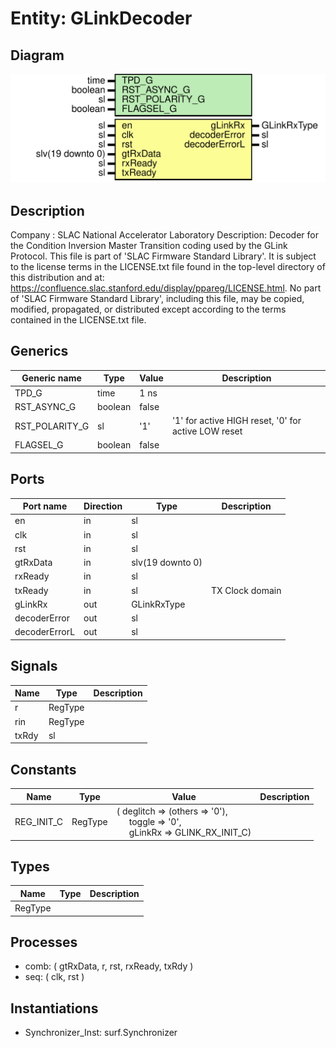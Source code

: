 # Entity: GLinkDecoder

## Diagram

![Diagram](GLinkDecoder.svg "Diagram")
## Description

Company    : SLAC National Accelerator Laboratory
Description: Decoder for the Condition Inversion Master Transition coding
used by the GLink Protocol.
This file is part of 'SLAC Firmware Standard Library'.
It is subject to the license terms in the LICENSE.txt file found in the
top-level directory of this distribution and at:
   https://confluence.slac.stanford.edu/display/ppareg/LICENSE.html.
No part of 'SLAC Firmware Standard Library', including this file,
may be copied, modified, propagated, or distributed except according to
the terms contained in the LICENSE.txt file.
## Generics

| Generic name   | Type    | Value | Description                                         |
| -------------- | ------- | ----- | --------------------------------------------------- |
| TPD_G          | time    | 1 ns  |                                                     |
| RST_ASYNC_G    | boolean | false |                                                     |
| RST_POLARITY_G | sl      | '1'   | '1' for active HIGH reset, '0' for active LOW reset |
| FLAGSEL_G      | boolean | false |                                                     |
## Ports

| Port name     | Direction | Type             | Description     |
| ------------- | --------- | ---------------- | --------------- |
| en            | in        | sl               |                 |
| clk           | in        | sl               |                 |
| rst           | in        | sl               |                 |
| gtRxData      | in        | slv(19 downto 0) |                 |
| rxReady       | in        | sl               |                 |
| txReady       | in        | sl               | TX Clock domain |
| gLinkRx       | out       | GLinkRxType      |                 |
| decoderError  | out       | sl               |                 |
| decoderErrorL | out       | sl               |                 |
## Signals

| Name  | Type    | Description |
| ----- | ------- | ----------- |
| r     | RegType |             |
| rin   | RegType |             |
| txRdy | sl      |             |
## Constants

| Name       | Type    | Value                                                                                                                                                                   | Description |
| ---------- | ------- | ----------------------------------------------------------------------------------------------------------------------------------------------------------------------- | ----------- |
| REG_INIT_C | RegType |  (       deglitch => (others => '0'),<br><span style="padding-left:20px">       toggle   => '0',<br><span style="padding-left:20px">       gLinkRx  => GLINK_RX_INIT_C) |             |
## Types

| Name    | Type | Description |
| ------- | ---- | ----------- |
| RegType |      |             |
## Processes
- comb: ( gtRxData, r, rst, rxReady, txRdy )
- seq: ( clk, rst )
## Instantiations

- Synchronizer_Inst: surf.Synchronizer
